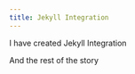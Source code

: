 ```yaml
---
title: Jekyll Integration
---
```


I have created Jekyll Integration

<!---abstract-->

And the rest of the story
